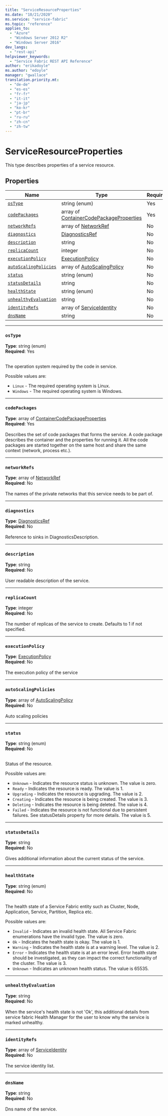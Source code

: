```yaml
---
title: "ServiceResourceProperties"
ms.date: "10/21/2020"
ms.service: "service-fabric"
ms.topic: "reference"
applies_to: 
  - "Azure"
  - "Windows Server 2012 R2"
  - "Windows Server 2016"
dev_langs: 
  - "rest-api"
helpviewer_keywords: 
  - "Service Fabric REST API Reference"
author: "erikadoyle"
ms.author: "edoyle"
manager: "gwallace"
translation.priority.mt: 
  - "de-de"
  - "es-es"
  - "fr-fr"
  - "it-it"
  - "ja-jp"
  - "ko-kr"
  - "pt-br"
  - "ru-ru"
  - "zh-cn"
  - "zh-tw"
---
```

# ServiceResourceProperties

This type describes properties of a service resource.

## Properties
| Name | Type | Required |
| --- | --- | --- |
| [`osType`](#ostype) | string (enum) | Yes |
| [`codePackages`](#codepackages) | array of [ContainerCodePackageProperties](sfclient-v72-model-containercodepackageproperties.md) | Yes |
| [`networkRefs`](#networkrefs) | array of [NetworkRef](sfclient-v72-model-networkref.md) | No |
| [`diagnostics`](#diagnostics) | [DiagnosticsRef](sfclient-v72-model-diagnosticsref.md) | No |
| [`description`](#description) | string | No |
| [`replicaCount`](#replicacount) | integer | No |
| [`executionPolicy`](#executionpolicy) | [ExecutionPolicy](sfclient-v72-model-executionpolicy.md) | No |
| [`autoScalingPolicies`](#autoscalingpolicies) | array of [AutoScalingPolicy](sfclient-v72-model-autoscalingpolicy.md) | No |
| [`status`](#status) | string (enum) | No |
| [`statusDetails`](#statusdetails) | string | No |
| [`healthState`](#healthstate) | string (enum) | No |
| [`unhealthyEvaluation`](#unhealthyevaluation) | string | No |
| [`identityRefs`](#identityrefs) | array of [ServiceIdentity](sfclient-v72-model-serviceidentity.md) | No |
| [`dnsName`](#dnsname) | string | No |

____
### `osType`
__Type__: string (enum) <br/>
__Required__: Yes<br/>
<br/>


The operation system required by the code in service.

Possible values are: 

  - `Linux` - The required operating system is Linux.
  - `Windows` - The required operating system is Windows.



____
### `codePackages`
__Type__: array of [ContainerCodePackageProperties](sfclient-v72-model-containercodepackageproperties.md) <br/>
__Required__: Yes<br/>
<br/>
Describes the set of code packages that forms the service. A code package describes the container and the properties for running it. All the code packages are started together on the same host and share the same context (network, process etc.).


____
### `networkRefs`
__Type__: array of [NetworkRef](sfclient-v72-model-networkref.md) <br/>
__Required__: No<br/>
<br/>
The names of the private networks that this service needs to be part of.

____
### `diagnostics`
__Type__: [DiagnosticsRef](sfclient-v72-model-diagnosticsref.md) <br/>
__Required__: No<br/>
<br/>
Reference to sinks in DiagnosticsDescription.

____
### `description`
__Type__: string <br/>
__Required__: No<br/>
<br/>
User readable description of the service.

____
### `replicaCount`
__Type__: integer <br/>
__Required__: No<br/>
<br/>
The number of replicas of the service to create. Defaults to 1 if not specified.

____
### `executionPolicy`
__Type__: [ExecutionPolicy](sfclient-v72-model-executionpolicy.md) <br/>
__Required__: No<br/>
<br/>
The execution policy of the service

____
### `autoScalingPolicies`
__Type__: array of [AutoScalingPolicy](sfclient-v72-model-autoscalingpolicy.md) <br/>
__Required__: No<br/>
<br/>
Auto scaling policies

____
### `status`
__Type__: string (enum) <br/>
__Required__: No<br/>
<br/>


Status of the resource.

Possible values are: 

  - `Unknown` - Indicates the resource status is unknown. The value is zero.
  - `Ready` - Indicates the resource is ready. The value is 1.
  - `Upgrading` - Indicates the resource is upgrading. The value is 2.
  - `Creating` - Indicates the resource is being created. The value is 3.
  - `Deleting` - Indicates the resource is being deleted. The value is 4.
  - `Failed` - Indicates the resource is not functional due to persistent failures. See statusDetails property for more details. The value is 5.



____
### `statusDetails`
__Type__: string <br/>
__Required__: No<br/>
<br/>
Gives additional information about the current status of the service.

____
### `healthState`
__Type__: string (enum) <br/>
__Required__: No<br/>
<br/>


The health state of a Service Fabric entity such as Cluster, Node, Application, Service, Partition, Replica etc.

Possible values are: 

  - `Invalid` - Indicates an invalid health state. All Service Fabric enumerations have the invalid type. The value is zero.
  - `Ok` - Indicates the health state is okay. The value is 1.
  - `Warning` - Indicates the health state is at a warning level. The value is 2.
  - `Error` - Indicates the health state is at an error level. Error health state should be investigated, as they can impact the correct functionality of the cluster. The value is 3.
  - `Unknown` - Indicates an unknown health status. The value is 65535.



____
### `unhealthyEvaluation`
__Type__: string <br/>
__Required__: No<br/>
<br/>
When the service's health state is not 'Ok', this additional details from service fabric Health Manager for the user to know why the service is marked unhealthy.

____
### `identityRefs`
__Type__: array of [ServiceIdentity](sfclient-v72-model-serviceidentity.md) <br/>
__Required__: No<br/>
<br/>
The service identity list.

____
### `dnsName`
__Type__: string <br/>
__Required__: No<br/>
<br/>
Dns name of the service.
